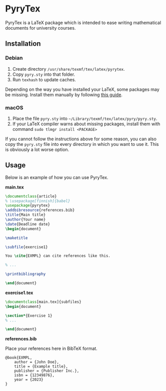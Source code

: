 # PyryTex

<!-- Created on 2022-09-06 -->

PyryTex is a LaTeX package which is intended to ease writing mathematical documents for university courses.


## Installation

### Debian

1. Create directory `/usr/share/texmf/tex/latex/pyrytex`.
2. Copy `pyry.sty` into that folder.
3. Run `texhash` to update caches.

Depending on the way you have installed your LaTeX, some packages may be missing. Install them manually by following [this guide](https://wiki.debian.org/Latex).

### macOS

1. Place the file `pyry.sty` into `~/Library/texmf/tex/latex/pyry/pyry.sty`.
2. If your LaTeX compiler warns about missing packages, install them with command `sudo tlmgr install <PACKAGE>`

If you cannot follow the instructions above for some reason, you can also copy the `pyry.sty` file into every directory in which you want to use it. This is obviously a lot worse option.

## Usage

Below is an example of how you can use PyryTex.

**main.tex**

```LaTeX
\documentclass{article}
% \usepackage[finnish]{babel}
\usepackage{pyrytex}
\addbibresource{references.bib}
\title{Main title}
\author{Your name}
\date{Deadline date}
\begin{document}

\maketitle

\subfile{exercise1}

You \cite{EXMPL} can cite references like this.

% ...

\printbibliography

\end{document}
```

**exercise1.tex**

```LaTeX
\documentclass[main.tex]{subfiles}
\begin{document}

\section*{Exercise 1}
% ...

\end{document}
```

**references.bib**

Place your references here in BibTeX format.

```
@book{EXMPL,
	author = {John Doe},
	title = {Example title},
	publisher = {Publisher Inc.},
	isbn = {12349876},
	year = {2023}
}
```
